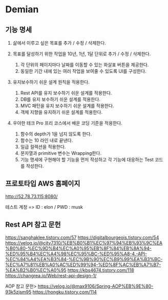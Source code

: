# Demian
## 기능 명세
1. 삶에서 이루고 싶은 목표를 추가 / 수정 / 삭제한다.

2. 목표를 달성하기 위한 작업을 10년, 1년, 1달 단위로 추가 / 수정 / 삭제한다.
    1) 각 단위의 페이지마다 날짜를 이동할 수 있는 화살표 버튼을 제공한다.
    2) 동일한 기간 내에 있는 여러 작업을 보여줄 수 있도록 UI를 구성한다.

3. 유지보수하기 쉬운 설계 원칙을 적용한다.
    1) Rest API를 유지 보수하기 쉬운 설계를 적용한다.
    2) DB를 유지 보수하기 쉬운 설계를 적용한다.
    3) MVC 패턴을 유지 보수하기 쉬운 설계를 적용한다.
    4) 객체 지향을 유지하기 쉬운 설계를 적용한다.

3. 우아한 테크 Pro 프리 코스에서 배운 코딩 기준을 적용한다.
    1) 함수의 depth가 1을 넘지 않도록 한다.
    2) 함수는 10 라인 내로 끝낸다.
    3) 일급 컬렉션을 적용한다.
    4) 문자열과 primitive 변수는 Wrapping한다.
    5) 기능 명세에 구현해야 할 기능을 먼저 작성하고 각 기능에 대응하는 Test 코드를 작성한다.


## 프로토타입 AWS 홈페이지 

http://52.78.73.115:8080/

테스트 계정 => ID : elon / PWD : musk


## Rest API 참고 문헌
https://sanghaklee.tistory.com/57
https://digitalbourgeois.tistory.com/54
https://velog.io/@city7310/%EB%B0%B1%EC%97%94%EB%93%9C%EA%B0%80-%EC%9D%B4%EC%A0%95%EB%8F%84%EB%8A%94-%ED%95%B4%EC%A4%98%EC%95%BC-%ED%95%A8-4.-API-%EC%84%A4%EA%B3%84-%EC%9B%90%EC%B9%99%EA%B3%BC-%EC%A7%81%EB%A0%AC%ED%99%94-%ED%8F%AC%EB%A7%B7-%EA%B2%B0%EC%A0%95
https://kbs4674.tistory.com/118
https://changrea.io/Web/rest-api-design-1/

AOP 참고 문헌>
https://velog.io/@max9106/Spring-AOP%EB%9E%80-93k5zjsm95
https://hongku.tistory.com/114
